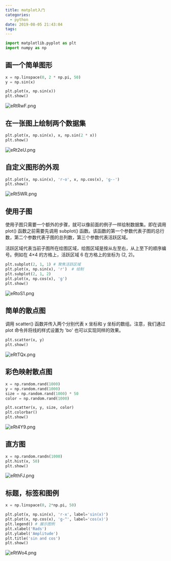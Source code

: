 ```yaml
---
title: matplot入门
categories:
  - python
date: 2019-08-05 21:43:04
tags:
---
```





```python
import matplotlib.pyplot as plt
import numpy as np
```

## 画一个简单图形


```python
x = np.linspace(0, 2 * np.pi, 50)
y = np.sin(x)
```


```python
plt.plot(x, np.sin(x))
plt.show()
```

![eRtRwF.png](https://s2.ax1x.com/2019/08/05/eRtRwF.png)


## 在一张图上绘制两个数据集


```python
plt.plot(x, np.sin(x), x, np.sin(2 * x))
plt.show()
```


![eRt2eU.png](https://s2.ax1x.com/2019/08/05/eRt2eU.png)

## 自定义图形的外观



```python
plt.plot(x, np.sin(x), 'r-o', x, np.cos(x), 'g--')
plt.show()
```


![eRt5WR.png](https://s2.ax1x.com/2019/08/05/eRt5WR.png)

## 使用子图

使用子图只需要一个额外的步骤，就可以像前面的例子一样绘制数据集。即在调用 plot() 函数之前需要先调用 subplot() 函数。该函数的第一个参数代表子图的总行数，第二个参数代表子图的总列数，第三个参数代表活跃区域。

活跃区域代表当前子图所在绘图区域，绘图区域是按从左至右，从上至下的顺序编号。例如在 4×4 的方格上，活跃区域 6 在方格上的坐标为 (2, 2)。


```python
plt.subplot(2, 1, 1) # 聚焦活跃区域
plt.plot(x, np.sin(x), 'r')  # 绘制
plt.subplot(2, 1, 2)
plt.plot(x, np.cos(x), 'g')
plt.show()
```


![eRtoS1.png](https://s2.ax1x.com/2019/08/05/eRtoS1.png)

## 简单的散点图


调用 scatter() 函数并传入两个分别代表 x 坐标和 y 坐标的数组。注意，我们通过 plot 命令并将线的样式设置为 'bo' 也可以实现同样的效果。


```python
plt.scatter(x, y)
plt.show()
```

![eRtTQx.png](https://s2.ax1x.com/2019/08/05/eRtTQx.png)


## 彩色映射散点图



```python
x = np.random.rand(1000)
y = np.random.rand(1000)
size = np.random.rand(1000) * 50
color = np.random.rand(1000)
```


```python
plt.scatter(x, y, size, color)
plt.colorbar()
plt.show()
```


![eRt4Y9.png](https://s2.ax1x.com/2019/08/05/eRt4Y9.png)

## 直方图



```python
x = np.random.randn(1000)
plt.hist(x, 50)
plt.show()
```


![eRthFJ.png](https://s2.ax1x.com/2019/08/05/eRthFJ.png)

## 标题，标签和图例



```python
x = np.linspace(0, 2*np.pi, 50)
```


```python
plt.plot(x, np.sin(x), 'r-x', label='sin(x)')
plt.plot(x, np.cos(x), 'g-^', label='cos(x)')
plt.legend() # 展示图例
plt.xlabel('Rads')
plt.ylabel('Amplitude')
plt.title('sin and cos')
plt.show()
```


![eRtWo4.png](https://s2.ax1x.com/2019/08/05/eRtWo4.png)

